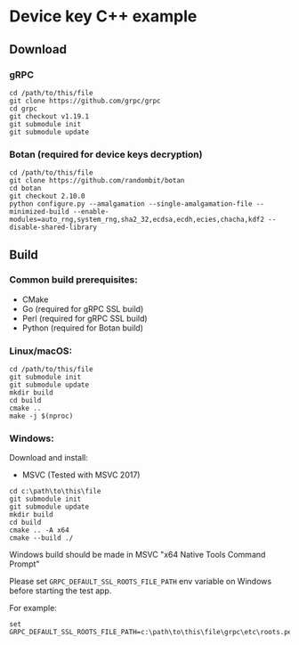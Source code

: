 # Device key C++ example

## Download

### gRPC

```
cd /path/to/this/file
git clone https://github.com/grpc/grpc
cd grpc
git checkout v1.19.1
git submodule init
git submodule update
```

### Botan (required for device keys decryption)

```
cd /path/to/this/file
git clone https://github.com/randombit/botan
cd botan
git checkout 2.10.0
python configure.py --amalgamation --single-amalgamation-file --minimized-build --enable-modules=auto_rng,system_rng,sha2_32,ecdsa,ecdh,ecies,chacha,kdf2 --disable-shared-library
```

## Build

### Common build prerequisites:

- CMake
- Go (required for gRPC SSL build)
- Perl (required for gRPC SSL build)
- Python (required for Botan build)

### Linux/macOS:

```
cd /path/to/this/file
git submodule init
git submodule update
mkdir build
cd build
cmake ..
make -j $(nproc)
```


### Windows:

Download and install:

- MSVC (Tested with MSVC 2017)

```
cd c:\path\to\this\file
git submodule init
git submodule update
mkdir build
cd build
cmake .. -A x64
cmake --build ./
```

Windows build should be made in MSVC "x64 Native Tools Command Prompt"

Please set `GRPC_DEFAULT_SSL_ROOTS_FILE_PATH` env variable on Windows before starting the test app.

For example:

```
set GRPC_DEFAULT_SSL_ROOTS_FILE_PATH=c:\path\to\this\file\grpc\etc\roots.pem
```
